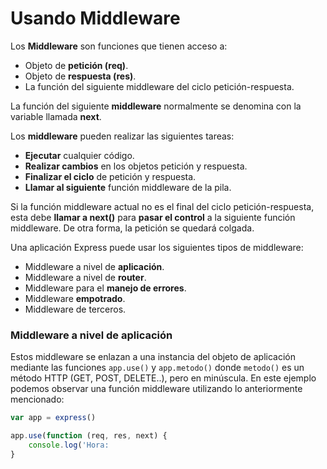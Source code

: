 # Usando Middleware
Los **Middleware** son funciones que tienen acceso a:
- Objeto de **petición (req)**.
- Objeto de **respuesta (res)**.
- La función del siguiente middleware del ciclo petición-respuesta.

La función del siguiente **middleware** normalmente se denomina con la variable llamada **next**.

Los **middleware** pueden realizar las siguientes tareas: 
- **Ejecutar** cualquier código.
- **Realizar cambios** en los objetos petición y respuesta.
- **Finalizar el ciclo** de petición y respuesta.
- **Llamar al siguiente** función middleware de la pila.

Si la función middleware actual no es el final del ciclo petición-respuesta, esta debe **llamar a next()** para **pasar el control** a la siguiente función middleware. De otra forma, la petición se quedará colgada.

Una aplicación Express puede usar los siguientes tipos de middleware:
- Middleware a nivel de **aplicación**.
- Middleware a nivel de **router**.
- Middleware para el **manejo de errores**.
- Middleware **empotrado**.
- Middleware de terceros.

### Middleware a nivel de aplicación
Estos middleware se enlazan a una instancia del objeto de aplicación mediante las funciones `app.use()` y `app.metodo()` donde `metodo()` es un método HTTP (GET, POST, DELETE..), pero en minúscula.
En este ejemplo podemos observar una función middleware utilizando lo anteriormente mencionado:
```javascript
var app = express()

app.use(function (req, res, next) {
    console.log('Hora: 
}
```
